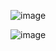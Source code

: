 ![image](https://github.com/Chaiyapa/03376836-OOP-2566-Lab-06/assets/144195729/97f798d7-7bf7-4317-be89-1cd05c44a3f1)

![image](https://github.com/Chaiyapa/03376836-OOP-2566-Lab-06/assets/144195729/86493329-c01a-4d59-9b9d-3807395cd4d1)

